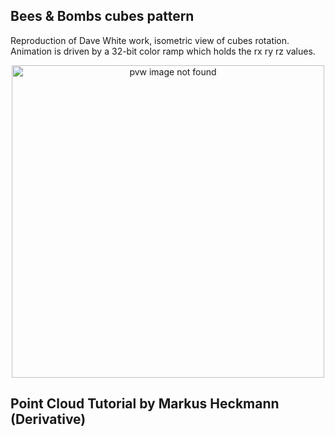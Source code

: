 ## Bees & Bombs cubes pattern

Reproduction of Dave White work, isometric view of cubes rotation. Animation is driven by a 32-bit color ramp which holds the rx ry rz values.

<p align="center">
<img src="https://github.com/superColson/TouchDesignerGrimoire/blob/master/graphical_research/beesbomb_cubes_pattern/pvw.gif" alt="pvw image not found" width="500" height="500"/>
</p>


## Point Cloud Tutorial by Markus Heckmann (Derivative)

